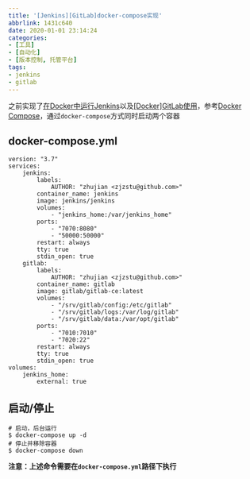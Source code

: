 ```yaml
---
title: '[Jenkins][GitLab]docker-compose实现'
abbrlink: 1431c640
date: 2020-01-01 23:14:24
categories: 
- [工具]
- [自动化]
- [版本控制, 托管平台]
tags: 
- jenkins
- gitlab
---
```


之前实现了[在Docker中运行Jenkins](https://zhujian.tech/posts/202ee452.html)以及[[Docker]GitLab使用](https://zj-git-guide.readthedocs.io/zh_CN/latest/platform/[Docker]GitLab%E4%BD%BF%E7%94%A8/)，参考[Docker Compose](https://containerization-automation.readthedocs.io/zh_CN/latest/docker/compose/[%E8%AF%91]Docker%20Compose%E6%A6%82%E8%BF%B0/)，通过`docker-compose`方式同时启动两个容器

## docker-compose.yml

```
version: "3.7"
services: 
    jenkins:
        labels:
            AUTHOR: "zhujian <zjzstu@github.com>"
        container_name: jenkins
        image: jenkins/jenkins
        volumes: 
            - "jenkins_home:/var/jenkins_home"
        ports: 
            - "7070:8080"
            - "50000:50000"
        restart: always
        tty: true
        stdin_open: true
    gitlab:
        labels:
            AUTHOR: "zhujian <zjzstu@github.com>"
        container_name: gitlab
        image: gitlab/gitlab-ce:latest
        volumes: 
            - "/srv/gitlab/config:/etc/gitlab"
            - "/srv/gitlab/logs:/var/log/gitlab"
            - "/srv/gitlab/data:/var/opt/gitlab"
        ports: 
            - "7010:7010"
            - "7020:22"
        restart: always
        tty: true
        stdin_open: true
volumes: 
    jenkins_home:
        external: true
```

## 启动/停止

```
# 启动，后台运行
$ docker-compose up -d
# 停止并移除容器
$ docker-compose down
```

**注意：上述命令需要在`docker-compose.yml`路径下执行**